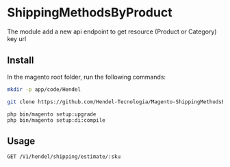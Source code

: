 # ShippingMethodsByProduct

The module add a new api endpoint to get resource (Product or Category) key url

## Install

In the magento root folder, run the following commands:

```sh
mkdir -p app/code/Hendel
```

```sh
git clone https://github.com/Hendel-Tecnologia/Magento-ShippingMethodsByProduct.git app/code/Hendel/ShippingMethodsByProduct
```

```
php bin/magento setup:upgrade
php bin/magento setup:di:compile
```

## Usage

```
GET /V1/hendel/shipping/estimate/:sku
```
